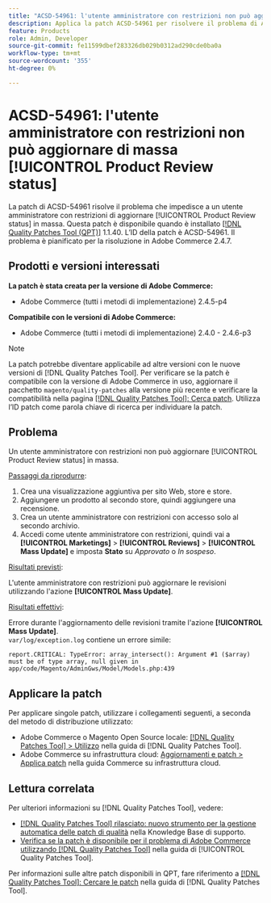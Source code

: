 ```yaml
---
title: "ACSD-54961: l'utente amministratore con restrizioni non può aggiornare di massa [!UICONTROL Product Review status]"
description: Applica la patch ACSD-54961 per risolvere il problema di Adobe Commerce per cui un utente amministratore con restrizioni non può aggiornare in massa lo stato di recensione del prodotto.
feature: Products
role: Admin, Developer
source-git-commit: fe11599dbef283326db029b0312ad290cde0ba0a
workflow-type: tm+mt
source-wordcount: '355'
ht-degree: 0%

---
```


# ACSD-54961: l&#39;utente amministratore con restrizioni non può aggiornare di massa [!UICONTROL Product Review status]

La patch di ACSD-54961 risolve il problema che impedisce a un utente amministratore con restrizioni di aggiornare [!UICONTROL Product Review status] in massa. Questa patch è disponibile quando è installato [[!DNL Quality Patches Tool (QPT)]](https://experienceleague.adobe.com/en/docs/commerce-knowledge-base/kb/announcements/commerce-announcements/magento-quality-patches-released-new-tool-to-self-serve-quality-patches) 1.1.40. L’ID della patch è ACSD-54961. Il problema è pianificato per la risoluzione in Adobe Commerce 2.4.7.

## Prodotti e versioni interessati

**La patch è stata creata per la versione di Adobe Commerce:**

* Adobe Commerce (tutti i metodi di implementazione) 2.4.5-p4

**Compatibile con le versioni di Adobe Commerce:**

* Adobe Commerce (tutti i metodi di implementazione) 2.4.0 - 2.4.6-p3

>[!NOTE]
>
>La patch potrebbe diventare applicabile ad altre versioni con le nuove versioni di [!DNL Quality Patches Tool]. Per verificare se la patch è compatibile con la versione di Adobe Commerce in uso, aggiornare il pacchetto `magento/quality-patches` alla versione più recente e verificare la compatibilità nella pagina [[!DNL Quality Patches Tool]: Cerca patch](https://experienceleague.adobe.com/tools/commerce-quality-patches/index.html). Utilizza l’ID patch come parola chiave di ricerca per individuare la patch.

## Problema

Un utente amministratore con restrizioni non può aggiornare [!UICONTROL Product Review status] in massa.

<u>Passaggi da riprodurre</u>:

1. Crea una visualizzazione aggiuntiva per sito Web, store e store.
1. Aggiungere un prodotto al secondo store, quindi aggiungere una recensione.
1. Crea un utente amministratore con restrizioni con accesso solo al secondo archivio.
1. Accedi come utente amministratore con restrizioni, quindi vai a **[!UICONTROL  Marketings]** > **[!UICONTROL Reviews]** > **[!UICONTROL Mass Update]** e imposta **Stato** su *Approvato* o *In sospeso*.

<u>Risultati previsti</u>:

L&#39;utente amministratore con restrizioni può aggiornare le revisioni utilizzando l&#39;azione **[!UICONTROL Mass Update]**.

<u>Risultati effettivi</u>:

Errore durante l&#39;aggiornamento delle revisioni tramite l&#39;azione **[!UICONTROL Mass Update]**.<br>
`var/log/exception.log` contiene un errore simile:

```
report.CRITICAL: TypeError: array_intersect(): Argument #1 ($array) must be of type array, null given in app/code/Magento/AdminGws/Model/Models.php:439
```

## Applicare la patch

Per applicare singole patch, utilizzare i collegamenti seguenti, a seconda del metodo di distribuzione utilizzato:

* Adobe Commerce o Magento Open Source locale: [[!DNL Quality Patches Tool] > Utilizzo](/help/tools/quality-patches-tool/usage.md) nella guida di [!DNL Quality Patches Tool].
* Adobe Commerce su infrastruttura cloud: [Aggiornamenti e patch > Applica patch](https://experienceleague.adobe.com/docs/commerce-cloud-service/user-guide/develop/upgrade/apply-patches.html) nella guida Commerce su infrastruttura cloud.

## Lettura correlata

Per ulteriori informazioni su [!DNL Quality Patches Tool], vedere:

* [[!DNL Quality Patches Tool] rilasciato: nuovo strumento per la gestione automatica delle patch di qualità](https://experienceleague.adobe.com/en/docs/commerce-knowledge-base/kb/announcements/commerce-announcements/magento-quality-patches-released-new-tool-to-self-serve-quality-patches) nella Knowledge Base di supporto.
* [Verifica se la patch è disponibile per il problema di Adobe Commerce utilizzando  [!DNL Quality Patches Tool]](/help/tools/quality-patches-tool/patches-available-in-qpt/check-patch-for-magento-issue-with-magento-quality-patches.md) nella guida di [!UICONTROL Quality Patches Tool].


Per informazioni sulle altre patch disponibili in QPT, fare riferimento a [[!DNL Quality Patches Tool]: Cercare le patch](https://experienceleague.adobe.com/tools/commerce-quality-patches/index.html) nella guida di [!DNL Quality Patches Tool].
